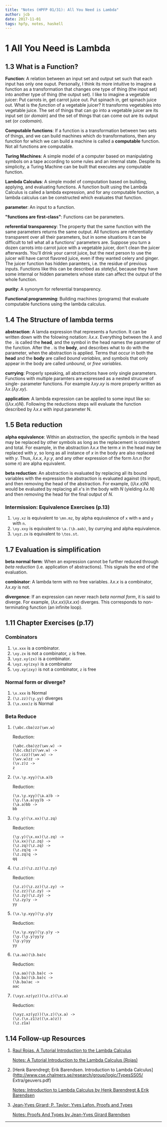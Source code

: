 ```yaml
---
title: "Notes (HPFP 01/31): All You Need is Lambda"
author: jcb
date: 2017-11-01
tags: hpfp, notes, haskell
---
```


# 1 All You Need is Lambda

## 1.3 What is a Function?
**Function**: A relation between an input set and output set such that each
input has only one ouput. Personally, I think its more intuitive to imagine a
function as a transformation that changes one type of thing (the input set)
into another type of thing (the output set). I like to imagine a vegetable
juicer: Put carrots in, get carrot juice out. Put spinach in, get spinach juice
out. What is the *function* of a vegetable juicer? It transforms vegetables
into vegetable juice. The set of things that can go into a vegetable juicer are
its input set (or *domain*) and the set of things that can come out are its
output set (or *codomain*).

**Computable functions**: If a function is a transformation between two sets of
things, and we can build machines which do transformations, then any function
for which we can build a machine is called a **computable** function. Not all
functions are computable.

**Turing Machines**: A simple model of a computer based on manipulating symbols
on a tape according to some rules and an internal state. Despite its
simplicity, a Turing Machine can be built that executes any computable
function.

**Lambda Calculus**: A simple model of computation based on building,
applying, and evaluating functions. A function built using the Lambda
Calculus is called a lambda expression, and for any computable function,
a lambda calculus can be constructed which evaluates that function.

**parameter**: An input to a function.

**"functions are first-class"**: Functions can be parameters.

**referential transparency**: The property that the same function with
the same parameters returns the same output. All functions are referentially
transparent over all their parameters, but in some situations it can
be difficult to tell what all a functions' parameters are. Suppose you turn
a dozen carrots into carrot juice with a vegetable juicer, don't clean the
juicer afterwards. You'll drink your carrot juice, but the next person to use
the juicer will have carrot flavored juice, even if they wanted celery and
ginger. The juicer function has hidden paramters, i.e.  the residue of previous
inputs. Functions like this can be described as *stateful*, because they have
some internal or hidden parameters whose state can affect the output of the
whole function.

**purity**: A synonym for referential transparency.

**Functional programming**: Building machines (programs) that evaluate
computable functions using the lambda calculus.

## 1.4 The Structure of lambda terms

**abstraction**: A lamda expression that represents a function. It can be
written down with the folowing notation: $\lambda x.x$. Everything between the
$\lambda$ and the $.$ is called the **head**, and the symbol in the head names
the parameter of the function. After the $.$ is the **body**, and describes
what to do with the parameter, when the abstraction is applied. Terms that
occur in both the **head** and the **body** are called *bound variables*, and
symbols that only appear in the body are called *unbound*, or *free variables*.

**currying**: Properly speaking, all abstractions have only single parameters.
Functions with multiple paramters are expressed as a nested strucure of single-
parameter functions. For example $\lambda xy.xy$ is more properly written as
$\lambda x.(\lambda y.xy)$.

**application**: A lambda expression can be applied to some input like so:
$((\lambda x.x) N)$. Following the reductions steps will evaluate the function
described by $\lambda x.x$ with input parameter N.


## 1.5 Beta reduction

**alpha equivalence**: Within an abstraction, the specific symbols in the head
may be replaced by other symbols as long as the replacement is consistent and
total. For example, in the abstraction $\lambda x.x$ the term $x$ in the head
may be replaced with $y$, so long as all instance of $x$ in the body are also
replaced with $y$. Thus, $\lambda x.x$, $\lambda y.y$, and any other
expression of the form $\lambda n.n$ (for some $n$) are alpha equivalent.

**beta reduction**: An abstraction is evaluated by replacing all its bound
variables with the expression the abstraction is evaluated against (its input),
and then removing the head of the abstraction. For example, $((\lambda x.x) N)$
would be evaluated by replacing all $x$'s in the body with $N$ (yielding
$\lambda x.N$) and then removing the head for the final output of $N$.

### Intermission: Equivalence Exercises (p.13)

1. `\xy.xz` is equivalent to `\mn.mz`, by alpha equivalence of `x` with `m`
and `y` with `n`.
2. `\xy.xxy` is equivalent to `\a.(\b.aab)`, by currying and alpha equivalence.
3. `\xyz.zx` is equivalent to `\tos.st`.

## 1.7 Evaluation is simplification

**beta normal form**: When an expression cannot be further reduced through
*beta reduction* (i.e. application of abstractions). This signals the end
of the evaluation.

**combinator**: A lambda term with no free variables. $\lambda x.x$ is a
combinator, $\lambda x.xy$ is not.

**divergence**: If an expression can never reach *beta normal form*, it
is said to diverge. For example, $(\lambda x.xx)(\lambda x.xx)$ diverges.
This corresponds to non-terminating function (an infinite loop).

## 1.11 Chapter Exercises (p.17)

### Combinators
1. `\x.xxx` is a combinator.
2. `\xy.zx` is not a combinator, `z` is free.
3. `\xyz.xy(zx)` is a combinator.
4. `\xyz.xy(zxy)` is a combinator
5. `\xy.xy(zxy)` is not a combinator, `z` is free

### Normal form or diverge?
1. `\x.xxx` is Normal
2. `(\z.zz)(\y.yy)` diverges
3. `(\x.xxx)z` is Normal

### Beta Reduce

1.  `(\abc.cba)zz(\wv.w)`

    Reduction:
    ```
    (\abc.cba)zz(\wv.w) ->
    (\bc.cbz)z(\wv.w) ->
    (\c.czz)(\wv.w) ->
    (\wv.w)zz ->
    (\v.z)z ->
    z
    ```

2.  `(\x.\y.xyy)(\a.a)b`

    Reduction:
    ```
    (\x.\y.xyy)(\a.a)b ->
    (\y.(\a.a)yy)b ->
    (\a.a)bb ->
    bb
    ```


3.  `(\y.y)(\x.xx)(\z.zq)`

    Reduction:
    ```
    (\y.y)(\x.xx)(\z.zq) ->
    (\x.xx)(\z.zq) ->
    (\z.zq)(\z.zq) ->
    (\z.zq)q ->
    (\z.zq)q ->
    qq
    ```

4.  `(\z.z)(\z.zz)(\z.zy)`

    Reduction:
    ```
    (\z.z)(\z.zz)(\z.zy) ->
    (\z.zz)(\z.zy) ->
    (\z.zy)(\z.zy) ->
    (\z.zy)y ->
    yy
    ```

5.  `(\x.\y.xyy)(\y.y)y`

    Reduction:
    ```
    (\x.\y.xyy)(\y.y)y ->
    (\y.(\y.y)yy)y
    (\y.y)yy
    yy
    ```

6.  `(\a.aa)(\b.ba)c`

    Reduction:
    ```
    (\a.aa)(\b.ba)c ->
    (\b.ba)(\b.ba)c ->
    (\b.ba)ac ->
    aac
    ```

7.  `(\xyz.xz(yz))(\x.z)(\x.a)`

    Reduction:
    ```
    (\xyz.xz(yz))(\x.z)(\x.a) ->
    (\z.(\x.z1)z((\x.a)z))
    (\z.z1a)
    ```

## 1.14 Follow-up Resources

1.  [Raul Rojas. A Tutorial Introduction to the Lambda
    Calculus](http://www.inf.fu-berlin.de/lehre/WS03/alpi/lambda.pdf)

    [Notes: A Tutorial Introduction to the Lambda Calculus
    (Rojas)](/notes/tilc/00.html)

2.  [Henk Barendregt; Erik Barendsen. Introduction to Lambda
    Calculus](http://www.cse.chalmers.se/research/group/logic/TypesSS05/
    Extra/geuvers.pdf)

    [Notes: Introduction to Lambda Calculus by Henk Barendregt & Erik
    Barendsen](/notes/lcbb/00.html)

3.  [Jean-Yves Girard; P. Taylor; Yves Lafon.
    Proofs and Types](http://www.paultaylor.eu/stable/prot.pdf)

    [Notes: Proofs And Types by Jean-Yves Girard
    Barendsen](/notes/prot/00.html)

---
